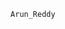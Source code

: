 



          
          
          
          
          
                                                                 
                                                                 
                                                             Arun_Reddy
